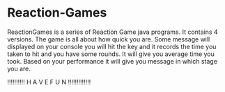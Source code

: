 # Reaction-Games

ReactionGames is a series of Reaction Game java programs. It contains 4 versions. The game is all about how quick you are. Some message will displayed on your console you will hit the key and it records the time you taken to hit and you have some rounds. It will give you average time you took.
Based on your performance it will give you message in which stage you are.


!!!!!!!!!!     H  A   V   E     F   U   N      !!!!!!!!!!!!!
